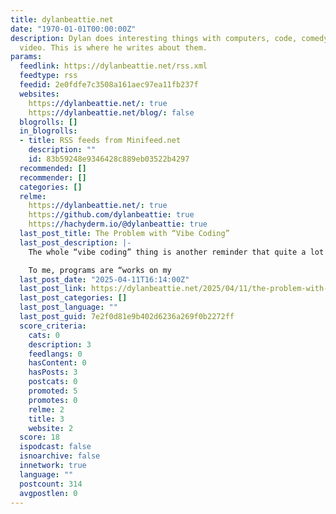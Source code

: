 ```yaml
---
title: dylanbeattie.net
date: "1970-01-01T00:00:00Z"
description: Dylan does interesting things with computers, code, comedy, music, and
  video. This is where he writes about them.
params:
  feedlink: https://dylanbeattie.net/rss.xml
  feedtype: rss
  feedid: 2e0fdfe7c3508a161aec97ea11fb237f
  websites:
    https://dylanbeattie.net/: true
    https://dylanbeattie.net/blog/: false
  blogrolls: []
  in_blogrolls:
  - title: RSS feeds from Minifeed.net
    description: ""
    id: 83b59248e9346428c889eb03522b4297
  recommended: []
  recommender: []
  categories: []
  relme:
    https://dylanbeattie.net/: true
    https://github.com/dylanbeattie: true
    https://hachyderm.io/@dylanbeattie: true
  last_post_title: The Problem with “Vibe Coding”
  last_post_description: |-
    The whole “vibe coding” thing is another reminder that quite a lot of people working in tech don’t understand the difference between programs and products.

    To me, programs are “works on my
  last_post_date: "2025-04-11T16:14:00Z"
  last_post_link: https://dylanbeattie.net/2025/04/11/the-problem-with-vibe-coding.html
  last_post_categories: []
  last_post_language: ""
  last_post_guid: 7e2f0d81e9b402d6236a269f0b2272ff
  score_criteria:
    cats: 0
    description: 3
    feedlangs: 0
    hasContent: 0
    hasPosts: 3
    postcats: 0
    promoted: 5
    promotes: 0
    relme: 2
    title: 3
    website: 2
  score: 18
  ispodcast: false
  isnoarchive: false
  innetwork: true
  language: ""
  postcount: 314
  avgpostlen: 0
---
```


